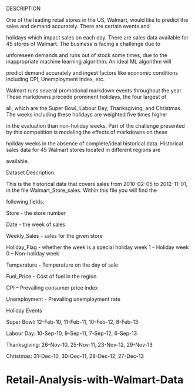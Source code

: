 DESCRIPTION

One of the leading retail stores in the US, Walmart, would like to predict the sales and demand accurately. There are certain events and

holidays which impact sales on each day. There are sales data available for 45 stores of Walmart. The business is facing a challenge due to

unforeseen demands and runs out of stock some times, due to the inappropriate machine learning algorithm. An ideal ML algorithm will

predict demand accurately and ingest factors like economic conditions including CPI, Unemployment Index, etc.

Walmart runs several promotional markdown events throughout the year. These markdowns precede prominent holidays, the four largest of

all, which are the Super Bowl, Labour Day, Thanksgiving, and Christmas. The weeks including these holidays are weighted five times higher

in the evaluation than non-holiday weeks. Part of the challenge presented by this competition is modeling the effects of markdowns on these

holiday weeks in the absence of complete/ideal historical data. Historical sales data for 45 Walmart stores located in different regions are

available.

Dataset Description

This is the historical data that covers sales from 2010-02-05 to 2012-11-01, in the file Walmart_Store_sales. Within this file you will find the

following fields:

Store - the store number

Date - the week of sales

Weekly_Sales - sales for the given store

Holiday_Flag - whether the week is a special holiday week 1 – Holiday week 0 – Non-holiday week

Temperature - Temperature on the day of sale

Fuel_Price - Cost of fuel in the region

CPI – Prevailing consumer price index

Unemployment - Prevailing unemployment rate

Holiday Events

Super Bowl: 12-Feb-10, 11-Feb-11, 10-Feb-12, 8-Feb-13

Labour Day: 10-Sep-10, 9-Sep-11, 7-Sep-12, 6-Sep-13

Thanksgiving: 26-Nov-10, 25-Nov-11, 23-Nov-12, 29-Nov-13

Christmas: 31-Dec-10, 30-Dec-11, 28-Dec-12, 27-Dec-13
# Retail-Analysis-with-Walmart-Data
